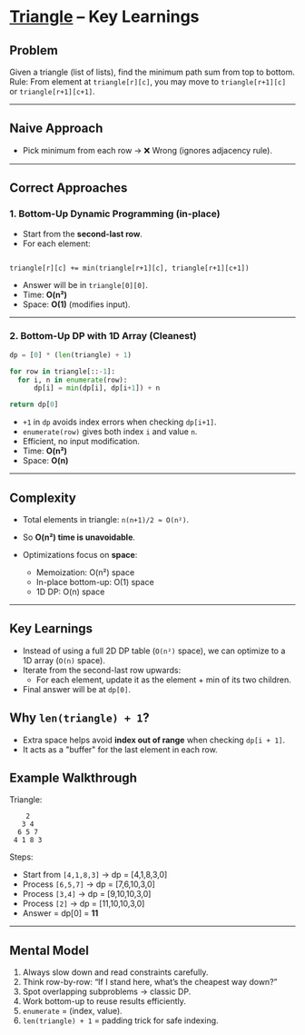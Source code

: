 # [Triangle](https://leetcode.com/problems/triangle/description/) – Key Learnings

## Problem
Given a triangle (list of lists), find the minimum path sum from top to bottom.  
Rule: From element at `triangle[r][c]`, you may move to `triangle[r+1][c]` or `triangle[r+1][c+1]`.

---

## Naive Approach
- Pick minimum from each row → ❌ Wrong (ignores adjacency rule).

---

## Correct Approaches

### 1. Bottom-Up Dynamic Programming (in-place)
- Start from the **second-last row**.
- For each element:
```

triangle[r][c] += min(triangle[r+1][c], triangle[r+1][c+1])

````
- Answer will be in `triangle[0][0]`.
- Time: **O(n²)**  
- Space: **O(1)** (modifies input).

---

### 2. Bottom-Up DP with 1D Array (Cleanest)
```python
dp = [0] * (len(triangle) + 1)

for row in triangle[::-1]:
  for i, n in enumerate(row):
      dp[i] = min(dp[i], dp[i+1]) + n

return dp[0]
````

* `+1` in `dp` avoids index errors when checking `dp[i+1]`.
* `enumerate(row)` gives both index `i` and value `n`.
* Efficient, no input modification.
* Time: **O(n²)**
* Space: **O(n)**

---

## Complexity

* Total elements in triangle: `n(n+1)/2 ≈ O(n²)`.
* So **O(n²) time is unavoidable**.
* Optimizations focus on **space**:

  * Memoization: O(n²) space
  * In-place bottom-up: O(1) space
  * 1D DP: O(n) space

---
## Key Learnings
- Instead of using a full 2D DP table (`O(n²)` space), we can optimize to a 1D array (`O(n)` space).
- Iterate from the second-last row upwards:
  - For each element, update it as the element + min of its two children.
- Final answer will be at `dp[0]`.



## Why `len(triangle) + 1`?

* Extra space helps avoid **index out of range** when checking `dp[i + 1]`.
* It acts as a "buffer" for the last element in each row.

## Example Walkthrough

Triangle:

```
    2
   3 4
  6 5 7
 4 1 8 3
```

Steps:

* Start from `[4,1,8,3]` → dp = [4,1,8,3,0]
* Process `[6,5,7]` → dp = [7,6,10,3,0]
* Process `[3,4]`   → dp = [9,10,10,3,0]
* Process `[2]`     → dp = [11,10,10,3,0]
* Answer = dp[0] = **11**

---

## Mental Model

1. Always slow down and read constraints carefully.
2. Think row-by-row: “If I stand here, what’s the cheapest way down?”
3. Spot overlapping subproblems → classic DP.
4. Work bottom-up to reuse results efficiently.
5. `enumerate` = (index, value).
6. `len(triangle) + 1` = padding trick for safe indexing.

```



